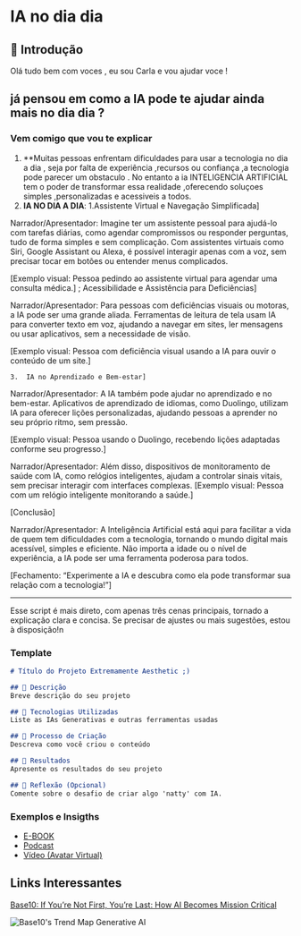 # IA no dia dia 

## 🚀 Introdução

> 

Olá tudo bem com voces , eu sou Carla e vou ajudar voce !
## já pensou em como a IA pode te ajudar ainda mais no dia dia ?

### Vem comigo que vou te explicar 

1. **Muitas pessoas enfrentam dificuldades para usar  a tecnologia no dia a dia , seja por falta de experiência ,recursos ou confiança ,a tecnologia pode parecer um obstaculo . No entanto a ia INTELIGENCIA ARTIFICIAL tem o poder de transformar essa realidade ,oferecendo soluçoes simples ,personalizadas e acessiveis a todos.
1. **IA NO DIA A DIA**:
    1.Assistente Virtual e Navegação Simplificada]

Narrador/Apresentador: Imagine ter um assistente pessoal para ajudá-lo com tarefas diárias, como agendar compromissos ou responder perguntas, tudo de forma simples e sem complicação. Com assistentes virtuais como Siri, Google Assistant ou Alexa, é possível interagir apenas com a voz, sem precisar tocar em botões ou entender menus complicados.

[Exemplo visual: Pessoa pedindo ao assistente virtual para agendar uma consulta médica.]
 ; Acessibilidade e Assistência para Deficiências]

Narrador/Apresentador: Para pessoas com deficiências visuais ou motoras, a IA pode ser uma grande aliada. Ferramentas de leitura de tela usam IA para converter texto em voz, ajudando a navegar em sites, ler mensagens ou usar aplicativos, sem a necessidade de visão.

[Exemplo visual: Pessoa com deficiência visual usando a IA para ouvir o conteúdo de um site.]


    3.  IA no Aprendizado e Bem-estar]

Narrador/Apresentador: A IA também pode ajudar no aprendizado e no bem-estar. Aplicativos de aprendizado de idiomas, como Duolingo, utilizam IA para oferecer lições personalizadas, ajudando pessoas a aprender no seu próprio ritmo, sem pressão.

[Exemplo visual: Pessoa usando o Duolingo, recebendo lições adaptadas conforme seu progresso.]

Narrador/Apresentador: Além disso, dispositivos de monitoramento de saúde com IA, como relógios inteligentes, ajudam a controlar sinais vitais, sem precisar interagir com interfaces complexas.
[Exemplo visual: Pessoa com um relógio inteligente monitorando a saúde.]

[Conclusão]

Narrador/Apresentador: A Inteligência Artificial está aqui para facilitar a vida de quem tem dificuldades com a tecnologia, tornando o mundo digital mais acessível, simples e eficiente. Não importa a idade ou o nível de experiência, a IA pode ser uma ferramenta poderosa para todos.

[Fechamento: “Experimente a IA e descubra como ela pode transformar sua relação com a tecnologia!”]


---

Esse script é mais direto, com apenas três cenas principais, tornado a explicação clara e concisa. Se precisar de ajustes ou mais sugestões, estou à disposição!n


### Template

```markdown
# Título do Projeto Extremamente Aesthetic ;)

## 📒 Descrição
Breve descrição do seu projeto

## 🤖 Tecnologias Utilizadas
Liste as IAs Generativas e outras ferramentas usadas

## 🧐 Processo de Criação
Descreva como você criou o conteúdo

## 🚀 Resultados
Apresente os resultados do seu projeto

## 💭 Reflexão (Opcional)
Comente sobre o desafio de criar algo 'natty' com IA.
```

### Exemplos e Insigths

- [E-BOOK](/exemplos/E-BOOK.md)
- [Podcast](/exemplos/PODCAST.md)
- [Vídeo (Avatar Virtual)](/exemplos/VIDEO.md)

## Links Interessantes

[Base10: If You’re Not First, You’re Last: How AI Becomes Mission Critical](https://base10.vc/post/generative-ai-mission-critical/)

![Base10's Trend Map Generative AI](https://github.com/digitalinnovationone/lab-natty-or-not/assets/730492/f4df26e8-f8f7-4419-8252-c69d73ea930c)
